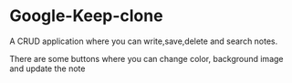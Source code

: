 # Google-Keep-clone
A CRUD application where you can write,save,delete and search notes.

There are some buttons where you can change color, background image and update the note
